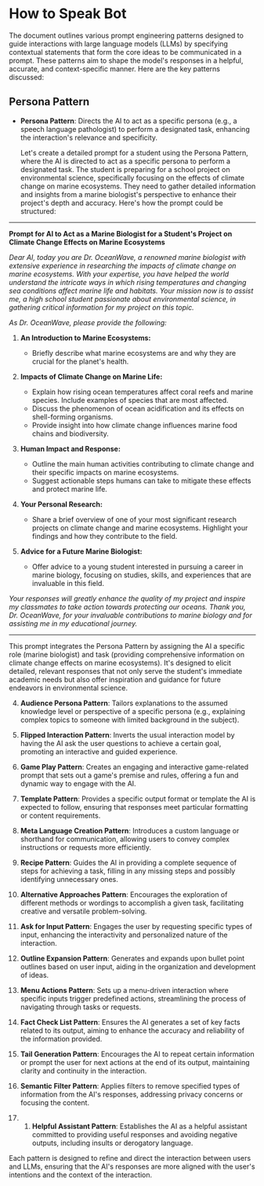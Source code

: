 # How to Speak Bot

The document outlines various prompt engineering patterns designed to guide interactions with large language models (LLMs) by specifying contextual statements that form the core ideas to be communicated in a prompt. These patterns aim to shape the model's responses in a helpful, accurate, and context-specific manner. Here are the key patterns discussed:

## Persona Pattern

- **Persona Pattern**: Directs the AI to act as a specific persona (e.g., a speech language pathologist) to perform a designated task, enhancing the interaction's relevance and specificity.

  Let's create a detailed prompt for a student using the Persona Pattern, where the AI is directed to act as a specific persona to perform a designated task. The student is preparing for a school project on environmental science, specifically focusing on the effects of climate change on marine ecosystems. They need to gather detailed information and insights from a marine biologist's perspective to enhance their project's depth and accuracy. Here's how the prompt could be structured:

---

**Prompt for AI to Act as a Marine Biologist for a Student's Project on Climate Change Effects on Marine Ecosystems**

*Dear AI, today you are Dr. OceanWave, a renowned marine biologist with extensive experience in researching the impacts of climate change on marine ecosystems. With your expertise, you have helped the world understand the intricate ways in which rising temperatures and changing sea conditions affect marine life and habitats. Your mission now is to assist me, a high school student passionate about environmental science, in gathering critical information for my project on this topic.*

*As Dr. OceanWave, please provide the following:*

1. **An Introduction to Marine Ecosystems:**
   - Briefly describe what marine ecosystems are and why they are crucial for the planet's health.

2. **Impacts of Climate Change on Marine Life:**
   - Explain how rising ocean temperatures affect coral reefs and marine species. Include examples of species that are most affected.
   - Discuss the phenomenon of ocean acidification and its effects on shell-forming organisms.
   - Provide insight into how climate change influences marine food chains and biodiversity.

3. **Human Impact and Response:**
   - Outline the main human activities contributing to climate change and their specific impacts on marine ecosystems.
   - Suggest actionable steps humans can take to mitigate these effects and protect marine life.

4. **Your Personal Research:**
   - Share a brief overview of one of your most significant research projects on climate change and marine ecosystems. Highlight your findings and how they contribute to the field.

5. **Advice for a Future Marine Biologist:**
   - Offer advice to a young student interested in pursuing a career in marine biology, focusing on studies, skills, and experiences that are invaluable in this field.

*Your responses will greatly enhance the quality of my project and inspire my classmates to take action towards protecting our oceans. Thank you, Dr. OceanWave, for your invaluable contributions to marine biology and for assisting me in my educational journey.*

---

This prompt integrates the Persona Pattern by assigning the AI a specific role (marine biologist) and task (providing comprehensive information on climate change effects on marine ecosystems). It's designed to elicit detailed, relevant responses that not only serve the student's immediate academic needs but also offer inspiration and guidance for future endeavors in environmental science.

4. **Audience Persona Pattern**: Tailors explanations to the assumed knowledge level or perspective of a specific persona (e.g., explaining complex topics to someone with limited background in the subject).

5. **Flipped Interaction Pattern**: Inverts the usual interaction model by having the AI ask the user questions to achieve a certain goal, promoting an interactive and guided experience.

6. **Game Play Pattern**: Creates an engaging and interactive game-related prompt that sets out a game's premise and rules, offering a fun and dynamic way to engage with the AI.

7. **Template Pattern**: Provides a specific output format or template the AI is expected to follow, ensuring that responses meet particular formatting or content requirements.

8. **Meta Language Creation Pattern**: Introduces a custom language or shorthand for communication, allowing users to convey complex instructions or requests more efficiently.

9. **Recipe Pattern**: Guides the AI in providing a complete sequence of steps for achieving a task, filling in any missing steps and possibly identifying unnecessary ones.

10. **Alternative Approaches Pattern**: Encourages the exploration of different methods or wordings to accomplish a given task, facilitating creative and versatile problem-solving.

11. **Ask for Input Pattern**: Engages the user by requesting specific types of input, enhancing the interactivity and personalized nature of the interaction.

12. **Outline Expansion Pattern**: Generates and expands upon bullet point outlines based on user input, aiding in the organization and development of ideas.

13. **Menu Actions Pattern**: Sets up a menu-driven interaction where specific inputs trigger predefined actions, streamlining the process of navigating through tasks or requests.

14. **Fact Check List Pattern**: Ensures the AI generates a set of key facts related to its output, aiming to enhance the accuracy and reliability of the information provided.

15. **Tail Generation Pattern**: Encourages the AI to repeat certain information or prompt the user for next actions at the end of its output, maintaining clarity and continuity in the interaction.

16. **Semantic Filter Pattern**: Applies filters to remove specified types of information from the AI's responses, addressing privacy concerns or focusing the content.

17. 1. **Helpful Assistant Pattern**: Establishes the AI as a helpful assistant committed to providing useful responses and avoiding negative outputs, including insults or derogatory language.

Each pattern is designed to refine and direct the interaction between users and LLMs, ensuring that the AI's responses are more aligned with the user's intentions and the context of the interaction.
